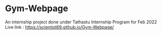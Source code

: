 # Gym-Webpage
An internship project done under Tathastu Internship Program for Feb 2022
Live link : https://scientist69.github.io/Gym-Webpage/
